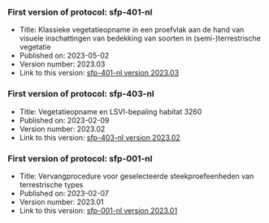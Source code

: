 ### First version of protocol: sfp-401-nl

- Title: Klassieke vegetatieopname in een proefvlak aan de hand van visuele inschattingen van bedekking van soorten in (semi-)terrestrische vegetatie
- Published on: 2023-05-02
- Version number: 2023.03
- Link to this version: [sfp-401-nl version 2023.03](2023.03/index.html)

### First version of protocol: sfp-403-nl

-   Title: Vegetatieopname en LSVI-bepaling habitat 3260
-   Published on: 2023-02-09
-   Version number: 2023.02
-   Link to this version: [sfp-403-nl version 2023.02](2023.02/index.html)

### First version of protocol: sfp-001-nl

-   Title: Vervangprocedure voor geselecteerde steekproefeenheden van terrestrische types
-   Published on: 2023-02-07
-   Version number: 2023.01
-   Link to this version: [sfp-001-nl version 2023.01](2023.01/index.html)
